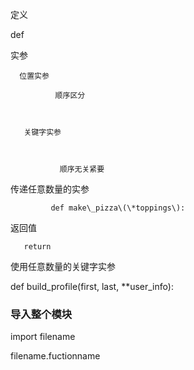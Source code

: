 定义

def

实参

```
  位置实参 

          顺序区分



   关键字实参



           顺序无关紧要
```

传递任意数量的实参

```
         def make\_pizza\(\*toppings\): 
```

返回值

```
   return  
```

使用任意数量的关键字实参

def build\_profile\(first, last, \*\*user\_info\):

### 导入整个模块

import filename

filename.fuctionname

